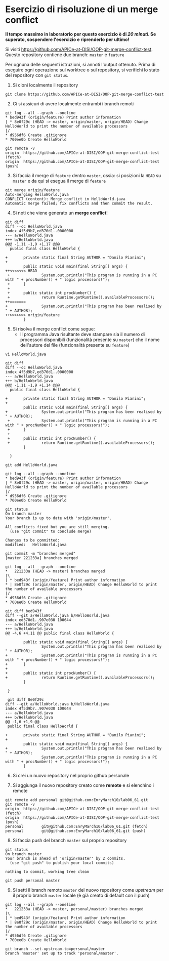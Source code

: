 # Esercizio di risoluzione di un merge conflict

**Il tempo massimo in laboratorio per questo esercizio è di _20 minuti_.
Se superato, sospendere l'esercizio e riprenderlo per ultimo!**

Si visiti https://github.com/APICe-at-DISI/OOP-git-merge-conflict-test.
Questo repository contiene due branch: `master` e `feature`

Per ognuna delle seguenti istruzioni, si annoti l'output ottenuto.
Prima di eseguire ogni operazione sul worktree o sul repository,
si verifichi lo stato del repository con `git status`.

1. Si cloni localmente il repository

```shell
git clone https://github.com/APICe-at-DISI/OOP-git-merge-conflict-test
```

2. Ci si assicuri di avere localmente entrambi i branch remoti

```shell
git log --all --graph --oneline
* bed943f (origin/feature) Print author information
| * 8e0f29c (HEAD -> master, origin/master, origin/HEAD) Change HelloWorld to print the number of available processors
|/
* d956df6 Create .gitignore
* 700ee0b Create HelloWorld

git remote -v
origin  https://github.com/APICe-at-DISI/OOP-git-merge-conflict-test (fetch)
origin  https://github.com/APICe-at-DISI/OOP-git-merge-conflict-test (push)
```

3. Si faccia il merge di `feature` dentro `master`, ossia: si posizioni la `HEAD` su `master`
   e da qui si esegua il merge di `feature`

```shell
git merge origin/feature
Auto-merging HelloWorld.java
CONFLICT (content): Merge conflict in HelloWorld.java
Automatic merge failed; fix conflicts and then commit the result.
```

4. Si noti che viene generato un **merge conflict**!

```shell
git diff
diff --cc HelloWorld.java
index 4f5d9b7,ed370d1..0000000
--- a/HelloWorld.java
+++ b/HelloWorld.java
@@@ -1,11 -1,9 +1,17 @@@
  public final class HelloWorld {

+       private static final String AUTHOR = "Danilo Pianini";
+ 
        public static void main(final String[] args) {
++<<<<<<< HEAD
 +              System.out.println("This program is running in a PC with " + procNumber() + " logic processors!");
 +      }
 +
 +      public static int procNumber() {
 +              return Runtime.getRuntime().availableProcessors();
++=======
+               System.out.println("This program has been realised by " + AUTHOR);
++>>>>>>> origin/feature
        }
```

5. Si risolva il merge conflict come segue:
   - Il programma Java risultante deve stampare sia il numero di processori disponibili
     (funzionalità presente su `master`)
     che il nome dell'autore del file
     (funzionalità presente su `feature`)

```shell
vi HelloWorld.java

git diff
diff --cc HelloWorld.java
index 4f5d9b7,ed370d1..0000000
--- a/HelloWorld.java
+++ b/HelloWorld.java
@@@ -1,11 -1,9 +1,14 @@@
  public final class HelloWorld {

+       private static final String AUTHOR = "Danilo Pianini";
+ 
        public static void main(final String[] args) {
+               System.out.println("This program has been realised by " + AUTHOR);
 +              System.out.println("This program is running in a PC with " + procNumber() + " logic processors!");
 +      }
 +
 +      public static int procNumber() {
 +              return Runtime.getRuntime().availableProcessors();
        }

  }

git add HelloWorld.java

git log --all --graph --oneline
* bed943f (origin/feature) Print author information
| * 8e0f29c (HEAD -> master, origin/master, origin/HEAD) Change HelloWorld to print the number of available processors
|/
* d956df6 Create .gitignore
* 700ee0b Create HelloWorld

git status
On branch master
Your branch is up to date with 'origin/master'.

All conflicts fixed but you are still merging.
  (use "git commit" to conclude merge)

Changes to be committed:
modified:   HelloWorld.java

git commit -m "branches merged"
[master 221233a] branches merged

git log --all --graph --oneline
*   221233a (HEAD -> master) branches merged
|\
| * bed943f (origin/feature) Print author information
* | 8e0f29c (origin/master, origin/HEAD) Change HelloWorld to print the number of available processors
|/
* d956df6 Create .gitignore
* 700ee0b Create HelloWorld

git diff bed943f
diff --git a/HelloWorld.java b/HelloWorld.java
index ed370d1..907e030 100644
--- a/HelloWorld.java
+++ b/HelloWorld.java
@@ -4,6 +4,11 @@ public final class HelloWorld {

        public static void main(final String[] args) {
                System.out.println("This program has been realised by " + AUTHOR);
+               System.out.println("This program is running in a PC with " + procNumber() + " logic processors!");
+       }
+
+       public static int procNumber() {
+               return Runtime.getRuntime().availableProcessors();
        }

 }

 git diff 8e0f29c
diff --git a/HelloWorld.java b/HelloWorld.java
index 4f5d9b7..907e030 100644
--- a/HelloWorld.java
+++ b/HelloWorld.java
@@ -1,6 +1,9 @@
 public final class HelloWorld {

+       private static final String AUTHOR = "Danilo Pianini";
+
        public static void main(final String[] args) {
+               System.out.println("This program has been realised by " + AUTHOR);
                System.out.println("This program is running in a PC with " + procNumber() + " logic processors!");
        }
```

6. Si crei un nuovo repository nel proprio github personale

7. Si aggiunga il nuovo repository creato come **remote** e si elenchino i remote

```shell
git remote add personal git@github.com:EnryMarch10/lab06_61.git
git remote -v
origin  https://github.com/APICe-at-DISI/OOP-git-merge-conflict-test (fetch)
origin  https://github.com/APICe-at-DISI/OOP-git-merge-conflict-test (push)
personal        git@github.com:EnryMarch10/lab06_61.git (fetch)
personal        git@github.com:EnryMarch10/lab06_61.git (push)
```

8. Si faccia push del branch `master` sul proprio repository

```shell
git status
On branch master
Your branch is ahead of 'origin/master' by 2 commits.
  (use "git push" to publish your local commits)

nothing to commit, working tree clean

git push personal master
```

9. Si setti il branch remoto `master` del nuovo repository come *upstream* per il proprio branch `master` locale (è già creato di default con il push)

```shell
git log --all --graph --oneline
*   221233a (HEAD -> master, personal/master) branches merged
|\
| * bed943f (origin/feature) Print author information
* | 8e0f29c (origin/master, origin/HEAD) Change HelloWorld to print the number of available processors
|/
* d956df6 Create .gitignore
* 700ee0b Create HelloWorld

git branch --set-upstream-to=personal/master
branch 'master' set up to track 'personal/master'.
```